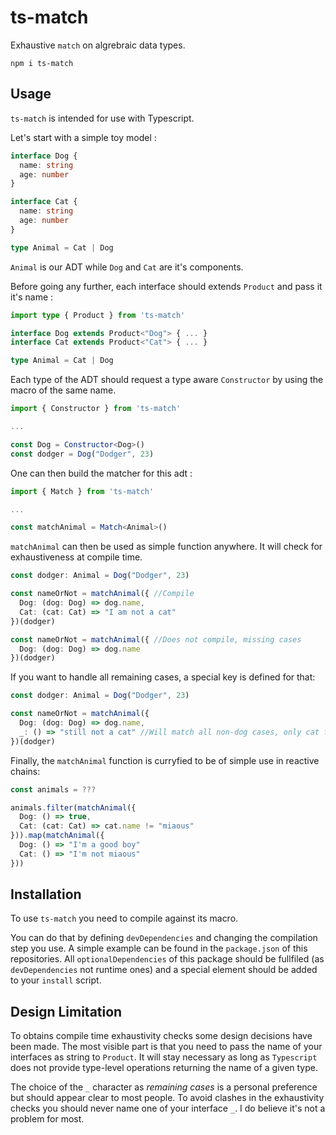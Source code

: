 # ts-match

Exhaustive `match` on algrebraic data types.

```
npm i ts-match
```

## Usage
`ts-match` is intended for use with Typescript.

Let's start with a simple toy model :
```ts
interface Dog {
  name: string
  age: number
}

interface Cat {
  name: string
  age: number
}

type Animal = Cat | Dog
```

`Animal` is our ADT while `Dog` and `Cat` are it's components.

Before going any further, each interface should extends `Product` and pass it it's name :
```ts
import type { Product } from 'ts-match' 

interface Dog extends Product<"Dog"> { ... }
interface Cat extends Product<"Cat"> { ... }

type Animal = Cat | Dog
```

Each type of the ADT should request a type aware `Constructor` by using the macro of the same name.

```ts
import { Constructor } from 'ts-match'

...

const Dog = Constructor<Dog>()
const dodger = Dog("Dodger", 23)
```

One can then build the matcher for this adt :
```ts
import { Match } from 'ts-match'

...

const matchAnimal = Match<Animal>()
```

`matchAnimal` can then be used as simple function anywhere.
It will check for exhaustiveness at compile time.
```ts
const dodger: Animal = Dog("Dodger", 23)

const nameOrNot = matchAnimal({ //Compile
  Dog: (dog: Dog) => dog.name,
  Cat: (cat: Cat) => "I am not a cat"
})(dodger)

const nameOrNot = matchAnimal({ //Does not compile, missing cases
  Dog: (dog: Dog) => dog.name
})(dodger)
```

If you want to handle all remaining cases, a special key is defined for that:
```ts
const dodger: Animal = Dog("Dodger", 23)

const nameOrNot = matchAnimal({
  Dog: (dog: Dog) => dog.name,
  _: () => "still not a cat" //Will match all non-dog cases, only cat for this example
})(dodger)
```

Finally, the `matchAnimal` function is curryfied to be of simple use in reactive chains:
```ts
const animals = ???

animals.filter(matchAnimal({
  Dog: () => true,
  Cat: (cat: Cat) => cat.name != "miaous"
})).map(matchAnimal({
  Dog: () => "I'm a good boy"
  Cat: () => "I'm not miaous"
}))
```

## Installation
To use `ts-match` you need to compile against its macro.

You can do that by defining `devDependencies` and changing the compilation step you use. A simple example
can be found in the `package.json` of this repositories. All `optionalDependencies` of this package should be fullfiled (as `devDependencies` not runtime ones) and a special element should be added to your `install` script.

## Design Limitation
To obtains compile time exhaustivity checks some design decisions have been made.
The most visible part is that you need to pass the name of your interfaces as string to `Product`.
It will stay necessary as long as `Typescript` does not provide type-level operations returning the name of a given type.

The choice of the `_` character as _remaining cases_ is a personal preference but should appear clear to most people.
To avoid clashes in the exhaustivity checks you should never name one of your interface `_`.
I do believe it's not a problem for most.